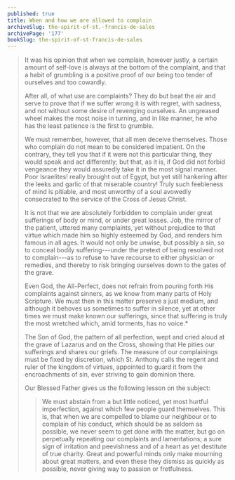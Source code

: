 ```yaml
---
published: true
title: When and how we are allowed to complain
archiveSlug: the-spirit-of-st.-francis-de-sales
archivePage: '177'
bookSlug: the-spirit-of-st-francis-de-sales
---
```


> It was his opinion that when we complain, however justly, a certain amount of self-love is always at the bottom of the complaint, and that a habit of grumbling is a positive proof of our being too tender of ourselves and too cowardly.
>
> After all, of what use are complaints? They do but beat the air and serve to prove that if we suffer wrong it is with regret, with sadness, and not without some desire of revenging ourselves. An ungreased wheel makes the most noise in turning, and in like manner, he who has the least patience is the first to grumble.
>
> We must remember, however, that all men deceive themselves. Those who complain do not mean to be considered impatient. On the contrary, they tell you that if it were not this particular thing, they would speak and act differently; but that, as it is, if God did not forbid vengeance they would assuredly take it in the most signal manner. Poor Israelites! really brought out of Egypt, but yet still hankering after the leeks and garlic of that miserable country! Truly such feebleness of mind is pitiable, and most unworthy of a soul avowedly consecrated to the service of the Cross of Jesus Christ.
>
> It is not that we are absolutely forbidden to complain under great sufferings of body or mind, or under great losses. Job, the mirror of the patient, uttered many complaints, yet without prejudice to that virtue which made him so highly esteemed by God, and renders him famous in all ages. It would not only be unwise, but possibly a sin, so to conceal bodily suffering---under the pretext of being resolved not to complain---as to refuse to have recourse to either physician or remedies, and thereby to risk bringing ourselves down to the gates of the grave.
>
> Even God, the All-Perfect, does not refrain from pouring forth His complaints against sinners, as we know from many parts of Holy Scripture. We must then in this matter preserve a just medium, and although it behoves us sometimes to suffer in silence, yet at other times we must make known our sufferings, since that suffering is truly the most wretched which, amid torments, has no voice.\*
>
> The Son of God, the pattern of all perfection, wept and cried aloud at the grave of Lazarus and on the Cross, showing that He pities our sufferings and shares our griefs. The measure of our complainings must be fixed by discretion, which St. Anthony calls the regent and ruler of the kingdom of virtues, appointed to guard it from the encroachments of sin, ever striving to gain dominion there.
>
> Our Blessed Father gives us the following lesson on the subject:
>
>> We must abstain from a but little noticed, yet most hurtful imperfection, against which few people guard themselves. This is, that when we are compelled to blame our neighbour or to complain of his conduct, which should be as seldom as possible, we never seem to get done with the matter, but go on perpetually repeating our complaints and lamentations; a sure sign of irritation and peevishness and of a heart as yet destitute of true charity. Great and powerful minds only make mourning about great matters, and even these they dismiss as quickly as possible, never giving way to passion or fretfulness.
